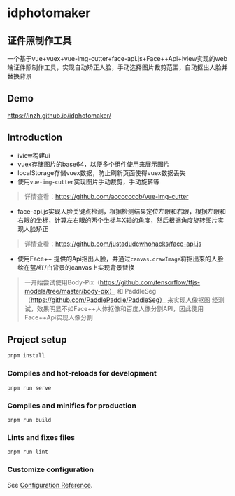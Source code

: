 # idphotomaker

## 证件照制作工具
一个基于vue+vuex+vue-img-cutter+face-api.js+Face++Api+iview实现的web端证件照制作工具，实现自动矫正人脸，手动选择图片裁剪范围，自动抠出人脸并替换背景

## Demo
https://inzh.github.io/idphotomaker/

## Introduction
- iview构建ui
- vuex存储图片的base64，以便多个组件使用来展示图片
- localStorage存储vuex数据，防止刷新页面使得vuex数据丢失
- 使用`vue-img-cutter`实现图片手动裁剪，手动旋转等
> 详情查看：https://github.com/acccccccb/vue-img-cutter
- face-api.js实现人脸关键点检测，根据检测结果定位左眼和右眼，根据左眼和右眼的坐标，计算左右眼的两个坐标与X轴的角度，然后根据角度旋转图片实现人脸矫正
> 详情查看：https://github.com/justadudewhohacks/face-api.js
- 使用Face++ 提供的Api抠出人脸，并通过`canvas.drawImage`将抠出来的人脸绘在蓝/红/白背景的canvas上实现背景替换
> 一开始尝试使用Body-Pix（https://github.com/tensorflow/tfjs-models/tree/master/body-pix） 和 PaddleSeg（https://github.com/PaddlePaddle/PaddleSeg） 来实现人像抠图
经测试，效果明显不如Face++人体抠像和百度人像分割API，因此使用Face++Api实现人像分割


## Project setup
```
pnpm install
```

### Compiles and hot-reloads for development
```
pnpm run serve
```

### Compiles and minifies for production
```
pnpm run build
```

### Lints and fixes files
```
pnpm run lint
```

### Customize configuration
See [Configuration Reference](https://cli.vuejs.org/config/).
